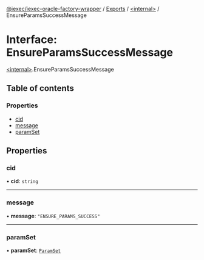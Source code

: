 [@iexec/iexec-oracle-factory-wrapper](../README.md) / [Exports](../modules.md) / [\<internal\>](../modules/internal_.md) / EnsureParamsSuccessMessage

# Interface: EnsureParamsSuccessMessage

[\<internal\>](../modules/internal_.md).EnsureParamsSuccessMessage

## Table of contents

### Properties

- [cid](internal_.EnsureParamsSuccessMessage.md#cid)
- [message](internal_.EnsureParamsSuccessMessage.md#message)
- [paramSet](internal_.EnsureParamsSuccessMessage.md#paramset)

## Properties

### cid

• **cid**: `string`

___

### message

• **message**: ``"ENSURE_PARAMS_SUCCESS"``

___

### paramSet

• **paramSet**: [`ParamSet`](../modules.md#paramset)

